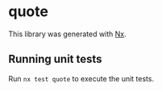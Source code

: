 # quote

This library was generated with [Nx](https://nx.dev).

## Running unit tests

Run `nx test quote` to execute the unit tests.
